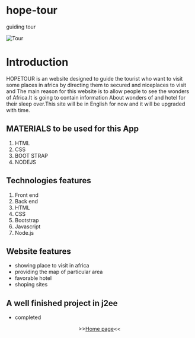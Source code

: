 # hope-tour
guiding tour
 
      
<p align="left"><img alt="Tour" src="http://www.newsofrwanda.com/wp-content/uploads/2016/09/Kivu-Lake.jpg"></p>

# Introduction
HOPETOUR is an website designed to guide the tourist who want to visit some places in africa by directing them to secured and niceplaces to visit and The main reason for this website is to allow people to see the wonders of Africa.It is going to contain information  About wonders of and hotel for their sleep over.This site will be in English for now and it will be upgraded with time.


##  MATERIALS to be used for this App
1. HTML
2. CSS
3. BOOT STRAP
4. NODEJS

## Technologies features
1. Front end
2. Back end
3. HTML
4. CSS
5. Bootstrap
6. Javascript
7. Node.js


## Website features  
* showing place to visit in africa
* providing the map of particular area
* favorable hotel
* shoping sites

## A well finished project in j2ee
* completed


<p align="center">
>><a href="https://ayiguhaye-hope-tour-1.glitch.me/">Home page</a><<<br>
<br>

